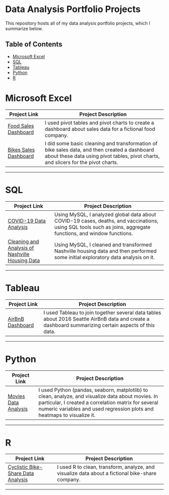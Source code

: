 # Data Analysis Portfolio Projects
This repository hosts all of my data analysis portfolio projects, which I summarize below.

## Table of Contents
- [Microsoft Excel](#microsoft-excel)
- [SQL](#sql)
- [Tableau](#tableau)
- [Python](#python)
- [R](#r)

# Microsoft Excel

| Project Link | Project Description | 
|---|---|
| [Food Sales Dashboard](SalesDataDashboard.xlsx) | I used pivot tables and pivot charts to create a dashboard about sales data for a fictional food company.
| [Bikes Sales Dashboard](BikeSalesDashboardProject.xlsx) | I did some basic cleaning and transformation of bike sales data, and then created a dashboard about these data using pivot tables, pivot charts, and slicers for the pivot charts. |  

***

# SQL

| Project Link | Project Description | 
|---|---|
| [COVID-19 Data Analysis](COVIDDataAnalysis.sql) | Using MySQL, I analyzed global data about COVID-19 cases, deaths, and vaccinations, using SQL tools such as joins, aggregate functions, and window functions.
| [Cleaning and Analysis of Nashville Housing Data](NashvilleHousingDataCleaningAnalysis.sql) | Using MySQL, I cleaned and transformed Nashville housing data and then performed some initial exploratory data analysis on it. |  

***

# Tableau

| Project Link | Project Description | 
|---|---|
| [AirBnB Dashboard](https://public.tableau.com/app/profile/jason.parker8456/viz/AirBnBProject_17048428550070/Dashboard1#1) | I used Tableau to join together several data tables about 2016 Seattle AirBnB data and create a dashboard summarizing certain aspects of this data.

***

# Python

| Project Link | Project Description | 
|---|---|
| [Movies Data Analysis](MoviesProject.ipynb) | I used Python (pandas, seaborn, matplotlib) to clean, analyze, and visualize data about movies. In particular, I created a correlation matrix for several numeric variables and used regression plots and heatmaps to visualize it.

***

# R

| Project Link | Project Description | 
|---|---|
| [Cyclistic Bike-Share Data Analysis](https://rpubs.com/jasonparker300/Cyclistic) | I used R to clean, transform, analyze, and visualize data about a fictional bike-share company.

***

